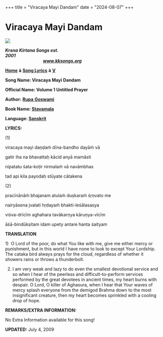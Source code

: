 +++
title = "Viracaya Mayi Dandam"
date = "2024-08-07"
+++

# Viracaya Mayi Dandam
**[![](http://kksongs.org/image_files/image002.jpg)](http://kksongs.org/)**

**_Krsna_** **_Kirtana Songs est. 2001_**                                                                                                                                                      **_www.kksongs.org_**

**[Home](http://kksongs.org/)** **à** **[Song Lyrics](http://kksongs.org/lyrics.html)** **à** **[V](http://kksongs.org/songs/song_v.html)**

**Song Name: Viracaya Mayi Dandam**

**Official Name: Volume 1 Untitled Prayer**

**Author:** [**Rupa** **Goswami**](http://kksongs.org/authors/list/rupa.html)

**Book Name: [Stavamala](http://kksongs.org/authors/stavamala.html)**

**Language: [Sanskrit](http://kksongs.org/language/list/sanskrit.html)**

**LYRICS:**

(1)

viracaya mayi daṇḍaḿ dīna-bandho dayāḿ vā

gatir iha na bhavattaḥ kācid anyā mamāsti

nipatatu śata-koṭir nirmalaḿ vā navāmbhas

tad api kila payodaḥ stūyate cātakena

(2)

pracīnānāḿ bhajanam atulaḿ duṣkaraḿ śṛṇvato me

nairyāsena jvalati hṛdayaḿ bhakti-leśālasasya

viśva-drīcīm aghahara tavākarṇya kāruṇya-vīcīm

āśā-bindūkṣitam idam upety antare hanta śaityam

**TRANSLATION**

1)  O Lord of the poor, do what You like with me, give me either mercy or punishment, but in this world I have none to look to except Your Lordship. The cataka bird always prays for the cloud, regardless of whether it showers rains or throws a thunderbolt.

2) I am very weak and lazy to do even the smallest devotional service and so when I hear of the peerless and difficult-to-perform services performed by the great devotees in ancient times, my heart burns with despair. O Lord, O killer of Aghasura, when I hear that Your waves of mercy splash everyone from the demigod Brahma down to the most insignificant creature, then my heart becomes sprinkled with a cooling drop of hope.

**REMARKS/EXTRA INFORMATION:**

No Extra Information available for this song!

**UPDATED:** July 4, 2009